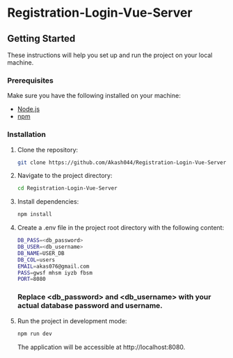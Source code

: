 # Registration-Login-Vue-Server


## Getting Started

These instructions will help you set up and run the project on your local machine.

### Prerequisites

Make sure you have the following installed on your machine:

- [Node.js](https://nodejs.org/)
- [npm](https://www.npmjs.com/)

### Installation

1. Clone the repository:

   ```bash
   git clone https://github.com/Akash044/Registration-Login-Vue-Server.git
2. Navigate to the project directory:
   ```bash
   cd Registration-Login-Vue-Server
3. Install dependencies:
   ```bash
   npm install
4. Create a .env file in the project root directory with the following content:
   ```bash
   DB_PASS=<db_password>
   DB_USER=<db_username>
   DB_NAME=USER_DB
   DB_COL=users
   EMAIL=akas076@gmail.com
   PASS=gwsf mhsm iyzb fbsm
   PORT=8080
   ```
   ### Replace <db_password> and <db_username> with your actual database password and username.

5. Run the project in development mode:
   ```bash
   npm run dev
   ```
   The application will be accessible at http://localhost:8080.


